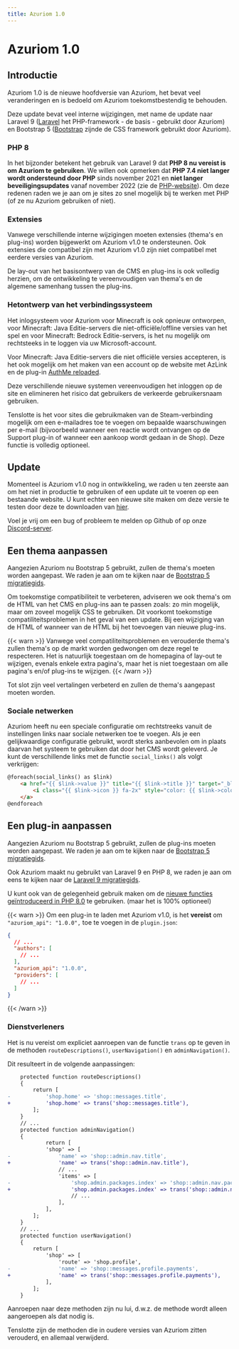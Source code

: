 ```yaml
---
title: Azuriom 1.0
---
```


# Azuriom 1.0

## Introductie

Azuriom 1.0 is de nieuwe hoofdversie van Azuriom, het bevat veel veranderingen en is bedoeld om
Azuriom toekomstbestendig te behouden.

Deze update bevat veel interne wijzigingen, met name de update naar Laravel 9 ([Laravel](https://laravel.com/)
het PHP-framework - de basis - gebruikt door Azuriom) en Bootstrap 5 ([Bootstrap](https://getbootstrap.com/)
zijnde de CSS framework gebruikt door Azuriom).

### PHP 8

In het bijzonder betekent het gebruik van Laravel 9 dat **PHP 8 nu vereist is om Azuriom te gebruiken**.
We willen ook opmerken dat **PHP 7.4 niet langer wordt ondersteund door PHP** sinds november 2021 en **niet langer beveiligingsupdates**
vanaf november 2022 (zie de [PHP-website](https://www.php.net/supported-versions.php)).
Om deze redenen raden we je aan om je sites zo snel mogelijk bij te werken met PHP (of ze nu Azuriom gebruiken of niet).

### Extensies

Vanwege verschillende interne wijzigingen moeten extensies (thema's en plug-ins) worden bijgewerkt om Azuriom v1.0 te ondersteunen.
Ook extensies die compatibel zijn met Azuriom v1.0 zijn niet compatibel met eerdere versies van Azuriom.

De lay-out van het basisontwerp van de CMS en plug-ins is ook volledig herzien, om de ontwikkeling te vereenvoudigen
van thema's en de algemene samenhang tussen the plug-ins.

### Hetontwerp van het verbindingssysteem

Het inlogsysteem voor Azuriom voor Minecraft is ook opnieuw ontworpen, voor Minecraft: Java Editie-servers die
niet-officiële/offline versies van het spel en voor Minecraft: Bedrock Editie-servers, is het nu mogelijk om
rechtsteeks in te loggen via uw Microsoft-account.

Voor Minecraft: Java Editie-servers die niet officiële versies accepteren, is het ook mogelijk om het maken van een
account op de website met AzLink en de plug-in [AuthMe reloaded](https://www.spigotmc.org/resources/authmereloaded.6269/).

Deze verschillende nieuwe systemen vereenvoudigen het inloggen op de site en elimineren het risico dat gebruikers de
verkeerde gebruikersnaam gebruiken.

Tenslotte is het voor sites die gebruikmaken van de Steam-verbinding mogelijk om een e-mailadres toe te voegen om bepaalde
waarschuwingen per e-mail (bijvoorbeeld wanneer een reactie wordt ontvangen op de Support plug-in of wanneer een aankoop wordt gedaan in de Shop).
Deze functie is volledig optioneel.

## Update

Momenteel is Azuriom v1.0 nog in ontwikkeling, we raden u ten zeerste aan om het niet in productie te gebruiken of een update uit te voeren
op een bestaande website. U kunt echter een nieuwe site maken om deze versie te testen door deze te downloaden van
[hier](https://azuriom.s3.fr-par.scw.cloud/dev/Azuriom-1.0.0-beta1.zip).

Voel je vrij om een bug of probleem te melden op Github of op onze [Discord-server](https://azuriom.com/discord).

## Een thema aanpassen

Aangezien Azuriom nu Bootstrap 5 gebruikt, zullen de thema's moeten worden aangepast.
We raden je aan om te kijken naar de [Bootstrap 5 migratiegids](https://getbootstrap.com/docs/5.1/migration/).

Om toekomstige compatibiliteit te verbeteren, adviseren we ook thema's om de HTML van het CMS en plug-ins aan te passen zoals:
zo min mogelijk, maar om zoveel mogelijk CSS te gebruiken. Dit voorkomt toekomstige compatiliteitsproblemen in het geval van een update.
Bij een wijziging van de HTML of wanneer van de HTML bij het toevoegen van nieuwe plug-ins.

{{< warn >}}
Vanwege veel compatiliteitsproblemen en verouderde thema's zullen thema's op de markt worden gedwongen om deze regel te respecteren.
Het is natuurlijk toegestaan om de homepagina of lay-out te wijzigen, evenals enkele extra pagina's, maar het is niet toegestaan
om alle pagina's en/of plug-ins te wijzigen.
{{< /warn >}}

Tot slot zijn veel vertalingen verbeterd en zullen de thema's aangepast moeten worden.

### Sociale netwerken

Azuriom heeft nu een speciale configuratie om rechtstreeks vanuit de instellingen links naar sociale netwerken toe te voegen.
Als je een gelijkwaardige configuratie gebruikt, wordt sterks aanbevolen om in plaats daarvan het systeem te gebruiken dat door het CMS wordt geleverd.
Je kunt de verschillende links met de functie `social_links()` als volgt verkrijgen:
```html
@foreach(social_links() as $link)
    <a href="{{ $link->value }}" title="{{ $link->title }}" target="_blank" rel="noopener noreferrer" class="btn">
        <i class="{{ $link->icon }} fa-2x" style="color: {{ $link->color }}"></i>
    </a>
@endforeach
```

## Een plug-in aanpassen

Aangezien Azuriom nu Bootstrap 5 gebruikt, zullen de plug-ins moeten worden aangepast.
We raden je aan om te kijken naar de [Bootstrap 5 migratiegids](https://getbootstrap.com/docs/5.1/migration/).

Ook Azuriom maakt nu gebruikt van Laravel 9 en PHP 8, we raden je aan om eens te kijken naar de
[Laravel 9 migratiegids](https://laravel.com/docs/9.x/upgrade).

U kunt ook van de gelegenheid gebruik maken om de [nieuwe functies geïntroduceerd in PHP 8.0](https://www.php.net/releases/8.0/en.php) te gebruiken.
(maar het is 100% optioneel)

{{< warn >}}
Om een plug-in te laden met Azuriom v1.0, is het **vereist** om `"azuriom_api": "1.0.0",` toe te voegen in de `plugin.json`:
```json
{
  // ...
  "authors": [
    // ...
  ],
  "azuriom_api": "1.0.0",
  "providers": [
    // ...
  ]
}
```
{{< /warn >}}

### Dienstverleners

Het is nu vereist om expliciet aanroepen van de functie `trans` op te geven in de methoden `routeDescriptions()`,
`userNavigation()` en `adminNavigation()`.

Dit resulteert in de volgende aanpassingen:
```diff
    protected function routeDescriptions()
    {
        return [
-           'shop.home' => 'shop::messages.title',
+           'shop.home' => trans('shop::messages.title'),
        ];
    }
    // ...
    protected function adminNavigation()
    {
            return [
            'shop' => [
-               'name' => 'shop::admin.nav.title',
+               'name' => trans('shop::admin.nav.title'),
                // ...
                'items' => [
-                   'shop.admin.packages.index' => 'shop::admin.nav.packages',
+                   'shop.admin.packages.index' => trans('shop::admin.nav.packages'),
                    // ...
                ],
            ],
        ];
    }
    // ...
    protected function userNavigation()
    {
        return [
            'shop' => [
                'route' => 'shop.profile',
-               'name' => 'shop::messages.profile.payments',
+               'name' => trans('shop::messages.profile.payments'),
            ],
        ];
    }
```

Aanroepen naar deze methoden zijn nu lui, d.w.z. de methode wordt alleen aangeroepen als dat nodig is.

Tenslotte zijn de methoden die in oudere versies van Azuriom zitten verouderd, en allemaal verwijderd.